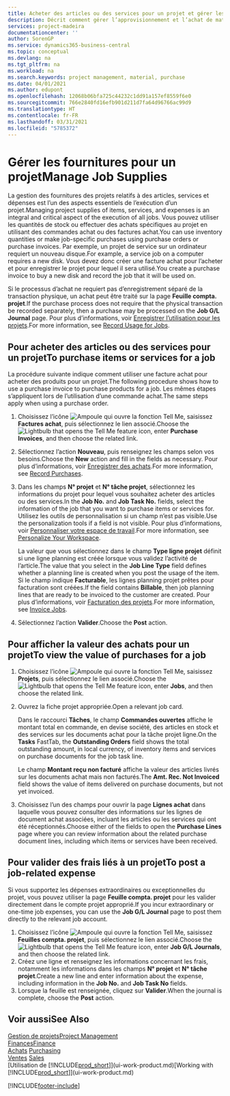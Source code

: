 ```yaml
---
title: Acheter des articles ou des services pour un projet et gérer les fournitures| Microsoft Docs
description: Décrit comment gérer l’approvisionnement et l’achat de matériel et de services pour les projets.
services: project-madeira
documentationcenter: ''
author: SorenGP
ms.service: dynamics365-business-central
ms.topic: conceptual
ms.devlang: na
ms.tgt_pltfrm: na
ms.workload: na
ms.search.keywords: project management, material, purchase
ms.date: 04/01/2021
ms.author: edupont
ms.openlocfilehash: 12068b06bfa725c44232c1dd91a157ef8559f6e0
ms.sourcegitcommit: 766e2840fd16efb901d211d7fa64d96766ac99d9
ms.translationtype: HT
ms.contentlocale: fr-FR
ms.lasthandoff: 03/31/2021
ms.locfileid: "5785372"
---
```

# <a name="manage-job-supplies"></a><span data-ttu-id="fa85b-103">Gérer les fournitures pour un projet</span><span class="sxs-lookup"><span data-stu-id="fa85b-103">Manage Job Supplies</span></span>
<span data-ttu-id="fa85b-104">La gestion des fournitures des projets relatifs à des articles, services et dépenses est l’un des aspects essentiels de l’exécution d’un projet.</span><span class="sxs-lookup"><span data-stu-id="fa85b-104">Managing project supplies of items, services, and expenses is an integral and critical aspect of the execution of all jobs.</span></span> <span data-ttu-id="fa85b-105">Vous pouvez utiliser les quantités de stock ou effectuer des achats spécifiques au projet en utilisant des commandes achat ou des factures achat.</span><span class="sxs-lookup"><span data-stu-id="fa85b-105">You can use inventory quantities or make job-specific purchases using purchase orders or purchase invoices.</span></span> <span data-ttu-id="fa85b-106">Par exemple, un projet de service sur un ordinateur requiert un nouveau disque.</span><span class="sxs-lookup"><span data-stu-id="fa85b-106">For example, a service job on a computer requires a new disk.</span></span> <span data-ttu-id="fa85b-107">Vous devez donc créer une facture achat pour l’acheter et pour enregistrer le projet pour lequel il sera utilisé.</span><span class="sxs-lookup"><span data-stu-id="fa85b-107">You create a purchase invoice to buy a new disk and record the job that it will be used on.</span></span>

<span data-ttu-id="fa85b-108">Si le processus d’achat ne requiert pas d’enregistrement séparé de la transaction physique, un achat peut être traité sur la page **Feuille compta. projet**.</span><span class="sxs-lookup"><span data-stu-id="fa85b-108">If the purchase process does not require that the physical transaction be recorded separately, then a purchase may be processed on the **Job G/L Journal** page.</span></span> <span data-ttu-id="fa85b-109">Pour plus d’informations, voir [Enregistrer l’utilisation pour les projets](projects-how-record-job-usage.md).</span><span class="sxs-lookup"><span data-stu-id="fa85b-109">For more information, see [Record Usage for Jobs](projects-how-record-job-usage.md).</span></span>

## <a name="to-purchase-items-or-services-for-a-job"></a><span data-ttu-id="fa85b-110">Pour acheter des articles ou des services pour un projet</span><span class="sxs-lookup"><span data-stu-id="fa85b-110">To purchase items or services for a job</span></span>
<span data-ttu-id="fa85b-111">La procédure suivante indique comment utiliser une facture achat pour acheter des produits pour un projet.</span><span class="sxs-lookup"><span data-stu-id="fa85b-111">The following procedure shows how to use a purchase invoice to purchase products for a job.</span></span> <span data-ttu-id="fa85b-112">Les mêmes étapes s’appliquent lors de l’utilisation d’une commande achat.</span><span class="sxs-lookup"><span data-stu-id="fa85b-112">The same steps apply when using a purchase order.</span></span>  

1. <span data-ttu-id="fa85b-113">Choisissez l’icône ![Ampoule qui ouvre la fonction Tell Me](media/ui-search/search_small.png "Dites-moi ce que vous voulez faire"), saisissez **Factures achat**, puis sélectionnez le lien associé.</span><span class="sxs-lookup"><span data-stu-id="fa85b-113">Choose the ![Lightbulb that opens the Tell Me feature](media/ui-search/search_small.png "Tell me what you want to do") icon, enter **Purchase Invoices**, and then choose the related link.</span></span>  
2. <span data-ttu-id="fa85b-114">Sélectionnez l’action **Nouveau**, puis renseignez les champs selon vos besoins.</span><span class="sxs-lookup"><span data-stu-id="fa85b-114">Choose the **New** action and fill in the fields as necessary.</span></span> <span data-ttu-id="fa85b-115">Pour plus d’informations, voir [Enregistrer des achats](purchasing-how-record-purchases.md).</span><span class="sxs-lookup"><span data-stu-id="fa85b-115">For more information, see [Record Purchases](purchasing-how-record-purchases.md).</span></span>
3. <span data-ttu-id="fa85b-116">Dans les champs **N° projet** et **N° tâche projet**, sélectionnez les informations du projet pour lequel vous souhaitez acheter des articles ou des services.</span><span class="sxs-lookup"><span data-stu-id="fa85b-116">In the **Job No.** and **Job Task No.** fields, select the information of the job that you want to purchase items or services for.</span></span> <span data-ttu-id="fa85b-117">Utilisez les outils de personnalisation si un champ n’est pas visible.</span><span class="sxs-lookup"><span data-stu-id="fa85b-117">Use the personalization tools if a field is not visible.</span></span> <span data-ttu-id="fa85b-118">Pour plus d’informations, voir [Personnaliser votre espace de travail](ui-personalization-user.md).</span><span class="sxs-lookup"><span data-stu-id="fa85b-118">For more information, see [Personalize Your Workspace](ui-personalization-user.md).</span></span>

    <span data-ttu-id="fa85b-119">La valeur que vous sélectionnez dans le champ **Type ligne projet** définit si une ligne planning est créée lorsque vous validez l’activité de l’article.</span><span class="sxs-lookup"><span data-stu-id="fa85b-119">The value that you select in the **Job Line Type** field defines whether a planning line is created when you post the usage of the item.</span></span> <span data-ttu-id="fa85b-120">Si le champ indique **Facturable**, les lignes planning projet prêtes pour facturation sont créées.</span><span class="sxs-lookup"><span data-stu-id="fa85b-120">If the field contains **Billable**, then job planning lines that are ready to be invoiced to the customer are created.</span></span> <span data-ttu-id="fa85b-121">Pour plus d’informations, voir [Facturation des projets](projects-how-invoice-jobs.md).</span><span class="sxs-lookup"><span data-stu-id="fa85b-121">For more information, see [Invoice Jobs](projects-how-invoice-jobs.md).</span></span>
4. <span data-ttu-id="fa85b-122">Sélectionnez l’action **Valider**.</span><span class="sxs-lookup"><span data-stu-id="fa85b-122">Choose the **Post** action.</span></span>

## <a name="to-view-the-value-of-purchases-for-a-job"></a><span data-ttu-id="fa85b-123">Pour afficher la valeur des achats pour un projet</span><span class="sxs-lookup"><span data-stu-id="fa85b-123">To view the value of purchases for a job</span></span>
1. <span data-ttu-id="fa85b-124">Choisissez l’icône ![Ampoule qui ouvre la fonction Tell Me](media/ui-search/search_small.png "Dites-moi ce que vous voulez faire"), saisissez **Projets**, puis sélectionnez le lien associé.</span><span class="sxs-lookup"><span data-stu-id="fa85b-124">Choose the ![Lightbulb that opens the Tell Me feature](media/ui-search/search_small.png "Tell me what you want to do") icon, enter **Jobs**, and then choose the related link.</span></span>
2. <span data-ttu-id="fa85b-125">Ouvrez la fiche projet appropriée.</span><span class="sxs-lookup"><span data-stu-id="fa85b-125">Open a relevant job card.</span></span>

    <span data-ttu-id="fa85b-126">Dans le raccourci **Tâches**, le champ **Commandes ouvertes** affiche le montant total en commande, en devise société, des articles en stock et des services sur les documents achat pour la tâche projet ligne.</span><span class="sxs-lookup"><span data-stu-id="fa85b-126">On the **Tasks** FastTab, the **Outstanding Orders** field shows the total outstanding amount, in local currency, of inventory items and services on purchase documents for the job task line.</span></span>  

    <span data-ttu-id="fa85b-127">Le champ **Montant reçu non facturé** affiche la valeur des articles livrés sur les documents achat mais non facturés.</span><span class="sxs-lookup"><span data-stu-id="fa85b-127">The **Amt. Rec. Not Invoiced** field shows the value of items delivered on purchase documents, but not yet invoiced.</span></span>  
3. <span data-ttu-id="fa85b-128">Choisissez l’un des champs pour ouvrir la page **Lignes achat** dans laquelle vous pouvez consulter des informations sur les lignes de document achat associées, incluant les articles ou les services qui ont été réceptionnés.</span><span class="sxs-lookup"><span data-stu-id="fa85b-128">Choose either of the fields to open the **Purchase Lines** page where you can review information about the related purchase document lines, including which items or services have been received.</span></span>

## <a name="to-post-a-job-related-expense"></a><span data-ttu-id="fa85b-129">Pour valider des frais liés à un projet</span><span class="sxs-lookup"><span data-stu-id="fa85b-129">To post a job-related expense</span></span>
<span data-ttu-id="fa85b-130">Si vous supportez les dépenses extraordinaires ou exceptionnelles du projet, vous pouvez utiliser la page **Feuille compta. projet** pour les valider directement dans le compte projet approprié.</span><span class="sxs-lookup"><span data-stu-id="fa85b-130">If you incur extraordinary or one-time job expenses, you can use the **Job G/L Journal** page to post them directly to the relevant job account.</span></span>

1. <span data-ttu-id="fa85b-131">Choisissez l’icône ![Ampoule qui ouvre la fonction Tell Me](media/ui-search/search_small.png "Dites-moi ce que vous voulez faire"), saisissez **Feuilles compta. projet**, puis sélectionnez le lien associé.</span><span class="sxs-lookup"><span data-stu-id="fa85b-131">Choose the ![Lightbulb that opens the Tell Me feature](media/ui-search/search_small.png "Tell me what you want to do") icon, enter **Job G/L Journals**, and then choose the related link.</span></span>  
2. <span data-ttu-id="fa85b-132">Créez une ligne et renseignez les informations concernant les frais, notamment les informations dans les champs **N° projet** et **N° tâche projet**.</span><span class="sxs-lookup"><span data-stu-id="fa85b-132">Create a new line and enter information about the expense, including information in the **Job No.** and **Job Task No** fields.</span></span>  
3. <span data-ttu-id="fa85b-133">Lorsque la feuille est renseignée, cliquez sur **Valider**.</span><span class="sxs-lookup"><span data-stu-id="fa85b-133">When the journal is complete, choose the **Post** action.</span></span>

## <a name="see-also"></a><span data-ttu-id="fa85b-134">Voir aussi</span><span class="sxs-lookup"><span data-stu-id="fa85b-134">See Also</span></span>
[<span data-ttu-id="fa85b-135">Gestion de projets</span><span class="sxs-lookup"><span data-stu-id="fa85b-135">Project Management</span></span>](projects-manage-projects.md)  
[<span data-ttu-id="fa85b-136">Finances</span><span class="sxs-lookup"><span data-stu-id="fa85b-136">Finance</span></span>](finance.md)  
<span data-ttu-id="fa85b-137">[Achats](purchasing-manage-purchasing.md)       </span><span class="sxs-lookup"><span data-stu-id="fa85b-137">[Purchasing](purchasing-manage-purchasing.md)       </span></span>  
<span data-ttu-id="fa85b-138">[Ventes](sales-manage-sales.md)    </span><span class="sxs-lookup"><span data-stu-id="fa85b-138">[Sales](sales-manage-sales.md)    </span></span>  
<span data-ttu-id="fa85b-139">[Utilisation de [!INCLUDE[prod_short](includes/prod_short.md)]](ui-work-product.md)</span><span class="sxs-lookup"><span data-stu-id="fa85b-139">[Working with [!INCLUDE[prod_short](includes/prod_short.md)]](ui-work-product.md)</span></span>  


[!INCLUDE[footer-include](includes/footer-banner.md)]
